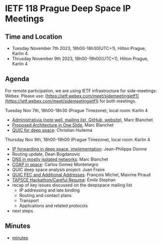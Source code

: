 # IETF 118 Prague Deep Space IP Meetings

## Time and Location
- Tuesday November 7th 2023, 18h00-18h30(UTC+1), Hilton Prague, Karlin 4. 
- Thrusday November 9th 2023, 18h00-19h00(UTC+1), Hilton Prague, Karlin 4 

## Agenda
For remote participation, we are using IETF infrastructure for side-meetings: Webex. Please use: [https://ietf.webex.com/meet/sidemeetingietf1](https://ietf.webex.com/meet/sidemeetingietf1) for both meetings.

Tuesday Nov 7th, 18h00-18h30 (Prague Timezone), local room: Karlin 4

- [Administrativia (note well, mailing list, GitHub, website)](ietf118-deepspace-blanchet.pdf), Marc Blanchet
- [Proposed Architecture in One Slide](ietf118-deepspace-blanchet-in-one-slide.pdf), Marc Blanchet
- [QUIC for deep space](ietf118-deepspace-quic-in-space.pdf): Christian Huitema

Thursday Nov 9th, 18h00-19h00 (Prague Timezone), local room: Karlin 4

- [IP forwarding in deep space, implementation](ietf118-deepspace-forwarding-dionne.pdf): Jean-Philippe Dionne
- Routing update, Dean Bogdanovic
- [DNS in mostly isolated networks](ietf118-deepspace-dns-isolated-networks.pdf): Marc Blanchet
- [COAP in space](ietf118-deepspace-coap-in-space.pdf): Carlos Gomez Montenegro
- QUIC deep space analysis project: Juan Fraire
- [QUIC FEC and Additional Addresses](ietf118-deepspace-quic-extensions.pdf): François Michel, Maxime Piraud
- [TAPSCE Hackathon/Careful Resume](ietf118-deepspace-taps-careful-resume.pdf): Émile Stephan
- recap of key issues discussed on the deepspace mailing list
   - IP addressing and late binding
   - Routing and contact plans
   - Transport
   - Applications and related protocols
- next steps

## Minutes
- [minutes](ietf-118-deepspace-minutes.md)